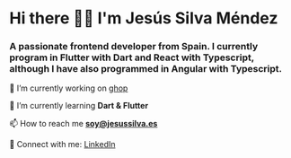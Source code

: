 # Hi there 👋🏻  I'm Jesús Silva Méndez
### A passionate frontend developer from Spain. I currently program in Flutter with Dart and React with Typescript, although I have also programmed in Angular with Typescript.

🔭 I’m currently working on [ghop](https://ghop.es)

🌱 I’m currently learning **Dart & Flutter**

📫 How to reach me **soy@jesussilva.es**

💼 Connect with me: [LinkedIn]([https://ghop.es](https://linkedin.com/in/jesus-silva-mendez)https://linkedin.com/in/jesus-silva-mendez)
